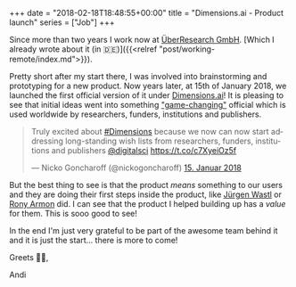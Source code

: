 +++
date = "2018-02-18T18:48:55+00:00"
title = "Dimensions.ai - Product launch"
series = ["Job"]
+++

Since more than two years I work now at [ÜberResearch GmbH](http://uberresearch.com/). [Which I already wrote about it (in 🇩🇪)]({{<relref "post/working-remote/index.md">}}).

Pretty short after my start there, I was involved into brainstorming and prototyping for a new product. Now years later, at 15th of January 2018, we launched the first official version of it under [Dimensions.ai](https://dimensions.ai)! It is pleasing to see that initial ideas went into something ["game-changing"](https://figshare.com/s/68dcc69f3fe6189098bb) official which is used worldwide by researchers, funders, institutions and publishers.

<blockquote class="twitter-tweet" data-lang="de"><p lang="en" dir="ltr">Truly excited about <a href="https://twitter.com/hashtag/Dimensions?src=hash&amp;ref_src=twsrc%5Etfw">#Dimensions</a> because we now can now start addressing long-standing wish lists from researchers, funders, institutions and publishers <a href="https://twitter.com/digitalsci?ref_src=twsrc%5Etfw">@digitalsci</a> <a href="https://t.co/c7XyeiOz5f">https://t.co/c7XyeiOz5f</a></p>&mdash; Nicko Goncharoff (@nickogoncharoff) <a href="https://twitter.com/nickogoncharoff/status/953000762061279238?ref_src=twsrc%5Etfw">15. Januar 2018</a></blockquote>
<script async src="https://platform.twitter.com/widgets.js" charset="utf-8"></script>

But the best thing to see is that the product _means_ something to our users and they are doing their first steps inside the product, like [Jürgen Wastl](https://twitter.com/juergen_wastl/status/964163847488724992) or [Rony Armon](https://twitter.com/rony_armon/status/963840542542090240) did. I can see that the product I helped building up has a _value_ for them. This is sooo good to see!

In the end I'm just very grateful to be part of the awesome team behind it and it is just the start… there is more to come!

Greets 🙋‍♂️,

Andi
